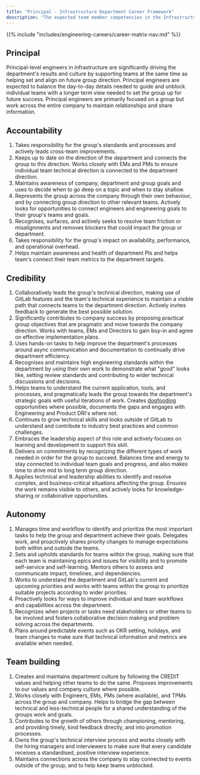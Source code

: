 ```yaml
---
title: "Principal - Infrastructure Department Career Framework"
description: "The expected team member competencies in the Infrastructure department at GitLab for the Principal job level."
---
```


{{% include "includes/engineering-careers/career-matrix-nav.md" %}}

## Principal 

Principal-level engineers in infrastructure are significantly driving the department's results and culture by supporting teams at the same time as helping set and align on future group direction.  Principal engineers are expected to balance the day-to-day details needed to guide and unblock individual teams with a longer term view needed to set the group up for future success. Principal engineers are primarily focused on a group but work across the entire company to maintain relationships and share information. 

## Accountability

1. Takes responsibility for the group's standards and processes and actively leads cross-team improvements.
1. Keeps up to date on the direction of the department and connects the group to this direction. Works closely with EMs and PMs to ensure individual team technical direction is connected to the department direction. 
1. Maintains awareness of company, department and group goals and uses to decide when to go deep on a topic and when to stay shallow.
1. Represents the group across the company through their own behaviour, and by connecting group direction to other relevant teams. Actively looks for opportunities to connect engineers and engineering goals to their group's teams and goals. 
1. Recognises, surfaces, and actively seeks to resolve team friction or misalignments and removes blockers that could impact the group or department. 
1. Takes responsibility for the group's impact on availability, performance, and operational overhead. 
1. Helps maintain awareness and health of department PIs and helps team's connect their team metrics to the department targets.

## Credibility

1. Collaboratively leads the group's technical direction, making use of GitLab features and the team's technical experience to maintain a visible path that connects teams to the department direction. Actively invites feedback to generate the best possible solution.
1. Significantly contributes to company success by proposing practical group objectives that are pragmatic and move towards the company direction. Works with teams, EMs and Directors to gain buy-in and agree on effective implementation plans. 
1. Uses hands-on tasks to help improve the department's processes around async communication and documentation to continually drive department efficiency. 
1. Recognises and maintains high engineering standards within the department by using their own work to demonstrate what "good" looks like, setting review standards and contributing to wider technical discussions and decisions. 
1. Helps teams to understand the current application, tools, and processes, and pragmatically leads the group towards the department's strategic goals with useful iterations of work. Creates [dogfooding](/handbook/values/#dogfooding) opportunities where possible, documents the gaps and engages with Engineering and Product DRI's where not. 
1. Continues to grow technical skills and looks outside of GitLab to understand and contribute to industry best practices and common challenges. 
1. Embraces the leadership aspect of this role and actively focuses on learning and development to support this skill. 
1. Delivers on commitments by recognizing the different types of work needed in order for the group to succeed. Balances time and energy to stay connected to individual team goals and progress, and also makes time to drive mid to long term group direction.
1. Applies technical and leadership abilities to identify and resolve complex, and business-critical situations affecting the group. Ensures the work remains visible to others, and actively looks for knowledge-sharing or collaborative opportunities.

## Autonomy

1. Manages time and workflow to identify and prioritize the most important tasks to help the group and department achieve their goals. Delegates work, and proactively shares priority changes to manage expectations both within and outside the teams. 
1. Sets and upholds standards for teams within the group, making sure that each team is maintaining epics and issues for visibility and to promote self-service and self-learning. Mentors others to assess and communicate impact, timelines, and dependencies.
1. Works to understand the department and GitLab's current and upcoming priorities and works with teams within the group to prioritize suitable projects according to wider priorities.
1. Proactively looks for ways to improve individual and team workflows and capabilities across the department. 
1. Recognizes when projects or tasks need stakeholders or other teams to be involved and fosters collaborative decision making and problem solving across the departments.
1. Plans around predictable events such as OKR setting, holidays, and team changes to make sure that technical information and metrics are available when needed.

## Team building

1. Creates and maintains department culture by following the CREDIT values and helping other teams to do the same. Proposes improvements to our values and company culture where possible. 
1. Works closely with Engineers, EMs, PMs (where available), and TPMs across the group and company. Helps to bridge the gap between technical and less-technical people for a shared understanding of the groups work and goals. 
1. Contributes to the growth of others through championing, mentoring, and providing timely, kind feedback directly, and into promotion processes.
1. Owns the group's technical interview process and works closely with the hiring managers and interviewers to make sure that every candidate receives a standardised, positive interview experience. 
1. Maintains connections across the company to stay connected to events outside of the group, and to help keep teams unblocked.
